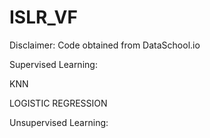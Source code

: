 # ISLR_VF
Disclaimer: Code obtained from DataSchool.io

Supervised Learning:


KNN


LOGISTIC REGRESSION

Unsupervised Learning:




